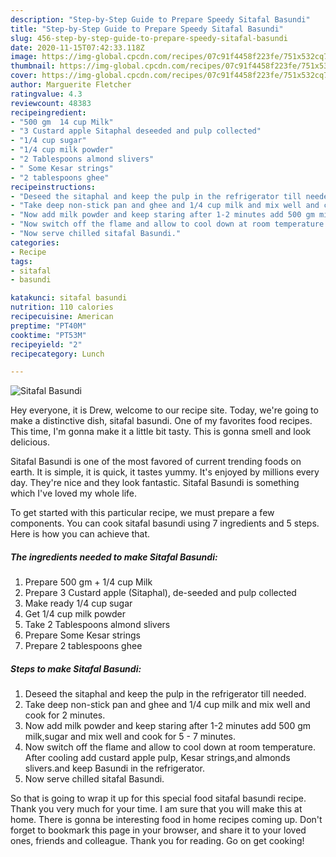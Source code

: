 ```yaml
---
description: "Step-by-Step Guide to Prepare Speedy Sitafal Basundi"
title: "Step-by-Step Guide to Prepare Speedy Sitafal Basundi"
slug: 456-step-by-step-guide-to-prepare-speedy-sitafal-basundi
date: 2020-11-15T07:42:33.118Z
image: https://img-global.cpcdn.com/recipes/07c91f4458f223fe/751x532cq70/sitafal-basundi-recipe-main-photo.jpg
thumbnail: https://img-global.cpcdn.com/recipes/07c91f4458f223fe/751x532cq70/sitafal-basundi-recipe-main-photo.jpg
cover: https://img-global.cpcdn.com/recipes/07c91f4458f223fe/751x532cq70/sitafal-basundi-recipe-main-photo.jpg
author: Marguerite Fletcher
ratingvalue: 4.3
reviewcount: 48383
recipeingredient:
- "500 gm  14 cup Milk"
- "3 Custard apple Sitaphal deseeded and pulp collected"
- "1/4 cup sugar"
- "1/4 cup milk powder"
- "2 Tablespoons almond slivers"
- " Some Kesar strings"
- "2 tablespoons ghee"
recipeinstructions:
- "Deseed the sitaphal and keep the pulp in the refrigerator till needed."
- "Take deep non-stick pan and ghee and 1/4 cup milk and mix well and cook for 2 minutes."
- "Now add milk powder and keep staring after 1-2 minutes add 500 gm milk,sugar and mix well and cook for 5 - 7 minutes."
- "Now switch off the flame and allow to cool down at room temperature. After cooling add custard apple pulp, Kesar strings,and almonds slivers.and keep Basundi in the refrigerator."
- "Now serve chilled sitafal Basundi."
categories:
- Recipe
tags:
- sitafal
- basundi

katakunci: sitafal basundi 
nutrition: 110 calories
recipecuisine: American
preptime: "PT40M"
cooktime: "PT53M"
recipeyield: "2"
recipecategory: Lunch

---
```



![Sitafal Basundi](https://img-global.cpcdn.com/recipes/07c91f4458f223fe/751x532cq70/sitafal-basundi-recipe-main-photo.jpg)

Hey everyone, it is Drew, welcome to our recipe site. Today, we're going to make a distinctive dish, sitafal basundi. One of my favorites food recipes. This time, I'm gonna make it a little bit tasty. This is gonna smell and look delicious.

Sitafal Basundi is one of the most favored of current trending foods on earth. It is simple, it is quick, it tastes yummy. It's enjoyed by millions every day. They're nice and they look fantastic. Sitafal Basundi is something which I've loved my whole life.




To get started with this particular recipe, we must prepare a few components. You can cook sitafal basundi using 7 ingredients and 5 steps. Here is how you can achieve that.

<!--inarticleads1-->

##### The ingredients needed to make Sitafal Basundi:

1. Prepare 500 gm + 1/4 cup Milk
1. Prepare 3 Custard apple (Sitaphal), de-seeded and pulp collected
1. Make ready 1/4 cup sugar
1. Get 1/4 cup milk powder
1. Take 2 Tablespoons almond slivers
1. Prepare  Some Kesar strings
1. Prepare 2 tablespoons ghee




<!--inarticleads2-->

##### Steps to make Sitafal Basundi:

1. Deseed the sitaphal and keep the pulp in the refrigerator till needed.
1. Take deep non-stick pan and ghee and 1/4 cup milk and mix well and cook for 2 minutes.
1. Now add milk powder and keep staring after 1-2 minutes add 500 gm milk,sugar and mix well and cook for 5 - 7 minutes.
1. Now switch off the flame and allow to cool down at room temperature. After cooling add custard apple pulp, Kesar strings,and almonds slivers.and keep Basundi in the refrigerator.
1. Now serve chilled sitafal Basundi.




So that is going to wrap it up for this special food sitafal basundi recipe. Thank you very much for your time. I am sure that you will make this at home. There is gonna be interesting food in home recipes coming up. Don't forget to bookmark this page in your browser, and share it to your loved ones, friends and colleague. Thank you for reading. Go on get cooking!
